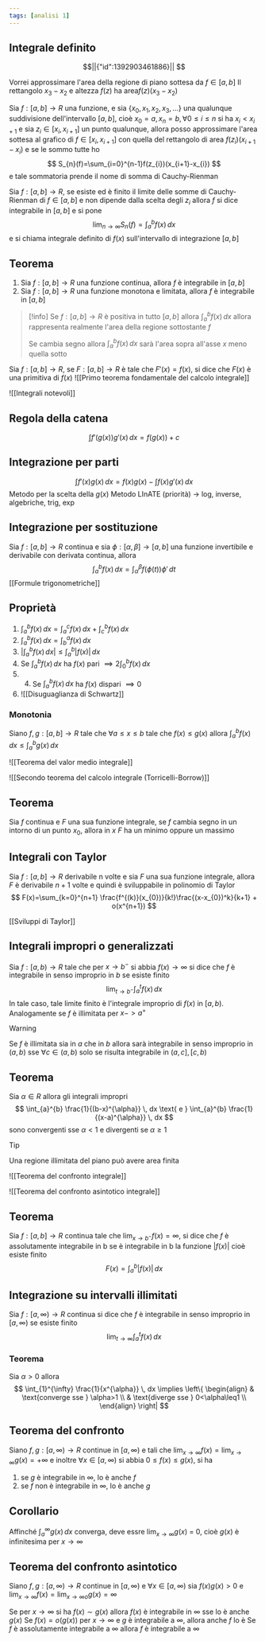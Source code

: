 ```yaml
---
tags: [analisi 1]
---
```

## Integrale definito

```math
||{"id":1392903461886}||


```

Vorrei approssimare l'area della regione di piano sottesa da $f\in[a,b]$
Il rettangolo $x_{3}-x_{2}$ e altezza $f(z)$ ha area$f(z)(x_{3}-x_{2})$

Sia $f:[a,b]\to R$ una funzione, e sia $\{x_{0},x_{1},x_{2},x_{3},\dots\}$ una qualunque suddivisione dell'intervallo $[a,b]$, cioè $x_{0}=a,x_{n}=b,\forall {0\leq i\leq n} \text{ si ha } {x_{i}<x_{i+1}}$ e sia $z_{i}\in[x_{i},x_{i+1}]$ un punto qualunque, allora posso approssimare l'area sottesa al grafico di $f\in[x_{i},x_{i+1}]$ con quella del rettangolo di area $f(z_{i})(x_{i+1}-x_{i})$ e se le sommo tutte ho
$$
S_{n}(f)=\sum_{i=0}^{n-1}f(z_{i})(x_{i+1}-x_{i})
$$
e tale sommatoria prende il nome di somma di Cauchy-Rienman

Sia $f:[a,b]\to R$, se esiste ed è finito il limite delle somme di Cauchy-Rienman di $f\in[a,b]$ e non dipende dalla scelta degli $z_{i}$ allora $f$ si dice integrabile in $[a,b]$ e si pone
$$
\lim_{ n \to \infty } {S_{n}(f)} = \int_{a}^b f(x) \, dx 
$$
e si chiama integrale definito di $f(x)$ sull'intervallo di integrazione $[a,b]$

## Teorema

1. Sia $f:[a,b]\to R$ una funzione continua, allora $f$ è integrabile in $[a,b]$
2. Sia $f:[a,b]\to R$ una funzione monotona e limitata, allora $f$ è integrabile in $[a,b]$

>[!info]
>Se $f:[a,b]\to R$ è positiva in tutto $[a,b]$ allora $\int_{a}^{b}  f(x)\, dx$ allora rappresenta realmente l'area della regione sottostante $f$
>
>Se cambia segno allora $\int_{a}^{b}  f(x)\, dx$ sarà l'area sopra all'asse $x$ meno quella sotto

Sia $f:[a,b]\to R$, se $F:[a,b]\to R$ è tale che $F'(x)=f(x)$, si dice che $F(x)$ è una primitiva di $f(x_{})$
![[Primo teorema fondamentale del calcolo integrale]]

![[Integrali notevoli]]

## Regola della catena
$$
\int f'(g(x))g'(x) \, dx = f(g(x)) +c 
$$

## Integrazione per parti
$$
\int f'(x)g(x) \, dx = f(x)g(x) - \int f(x)g'(x) \, dx 
$$
Metodo per la scelta della $g(x)$
Metodo LInATE (priorità) -> log, inverse, algebriche, trig, exp

## Integrazione per sostituzione

Sia $f:[a,b]\to R$ continua e sia $\phi:[\alpha,\beta]\to[a,b]$ una funzione invertibile e derivabile con derivata continua, allora 
$$
\int_{a}^{b} f(x) \, dx = \int_{\alpha}^{\beta} f(\phi(t))\phi' \, dt 
$$
[[Formule trigonometriche]]

## Proprietà

1. $\int_{a}^{b} f(x_{}) \, dx=\int_{a}^{c} f(x_{}) \, dx+\int_{c}^{b} f(x_{}) \, dx$
2. $\int_{a}^{b} f(x_{}) \, dx=\int_{b}^{a} f(x_{}) \, dx$
3. $|\int_{a}^{b} f(x) \, dx|\leq \int_{a}^{b} |f(x)| \, dx$
4. Se $\int_{a}^{b} f({x}) \, dx$ ha $f(x)$ pari $\implies 2\int_{0}^{b} f(x) \, dx$
5. 4. Se $\int_{a}^{b} f({x}) \, dx$ ha $f(x)$ dispari $\implies 0$
6. ![[Disuguaglianza di Schwartz]]

### Monotonia

Siano $f,g:[a,b]\to R$ tale che $\forall {a\leq x\leq b} \text{ tale che } f(x_{})\leq g(x)$ allora $\int_{a}^{b} f(x_{}) \, dx \leq \int_{a}^{b} g(x) \, dx$

![[Teorema del valor medio integrale]]

![[Secondo teorema del calcolo integrale (Torricelli-Borrow)]]

## Teorema

Sia $f$ continua e $F$ una sua funzione integrale, se $f$ cambia segno in un intorno di un punto $x_{0}$, allora in $x$ $F$ ha un minimo oppure un massimo

## Integrali con Taylor

Sia $f:[a,b]\to R$ derivabile n volte e sia $F$ una sua funzione integrale, allora $F$ è derivabile $n+1$ volte e quindi è sviluppabile in polinomio di Taylor
$$
F(x)=\sum_{k=0}^{n+1} \frac{f^{(k)}(x_{0})}{k!}\frac{(x-x_{0})^k}{k+1} + o(x^{n+1})
$$



[[Sviluppi di Taylor]]

## Integrali impropri o generalizzati

Sia $f:[a,b)\to R$ tale che per $x\to b^{-}$ si abbia $f(x)\to \infty$ si dice che $f$ è integrabile in senso improprio in $b$ se esiste finito
$$
\lim_{ t \to b^{-} } {\int_{a}^{t}  f(x)\, dx }
$$
In tale caso, tale limite finito è l'integrale improprio di $f(x)$ in $[a,b)$. Analogamente se $f$ è illimitata per $x->a^{+}$

>[!warning]
>Se $f$ è illimitata sia in $a$ che in $b$ allora sarà integrabile in senso improprio in $(a,b)$ sse $\forall {c} \in (a,b) {}$ solo se risulta integrabile in $(a,c],[c,b)$


## Teorema

Sia $\alpha\in R$ allora gli integrali impropri
$$
\int_{a}^{b} \frac{1}{(b-x)^{\alpha}} \, dx \text{ e } \int_{a}^{b} \frac{1}{(x-a)^{\alpha}} \, dx  
$$
sono convergenti sse $\alpha<1$ e divergenti se $\alpha\geq 1$

>[!tip]
>Una regione illimitata del piano può avere area finita

![[Teorema del confronto integrale]]

![[Teorema del confronto asintotico integrale]]

## Teorema 

Sia $f:[a,b]\to R$ continua tale che $\lim_{ x \to b^{-} } {f(x)}=\infty$, si dice che $f$ è assolutamente integrabile in b se è integrabile in b la funzione $|f(x)|$ cioè esiste finito
$$
F(x)=\int_{a}^{b} |f(x)| \, dx 
$$

## Integrazione su intervalli illimitati

Sia $f:[a,\infty)\to R$ continua si dice che $f$ è integrabile in senso improprio in $[a,\infty)$ se esiste finito
$$
\lim_{ t \to \infty } {\int_{a}^{t}  f(x)\, dx }
$$

### Teorema

Sia $\alpha>0$ allora
$$
\int_{1}^{\infty} \frac{1}{x^{\alpha}} \, dx \implies
\left\{
\begin{align}
 & \text{converge sse } \alpha>1 \\
 & \text{diverge sse } 0<\alpha\leq1 \\
\end{align}
\right|
$$

## Teorema del confronto

Siano $f,g:[a,\infty)\to R$ continue in $[a,\infty)$ e tali che $\lim_{ x \to \infty } {f(x)}=\lim_{ x \to \infty } {g(x)}=+\infty$ e inoltre $\forall {x} \in {[a,\infty)}$ si abbia $0\leq f(x)\leq g(x)$, si ha
1. se $g$ è integrabile in $\infty$, lo è anche $f$
2. se $f$ non è integrabile in $\infty$, lo è anche $g$

## Corollario 

Affinché $\int_{a}^{\infty} g(x) \, dx$ converga, deve essre $\lim_{ x \to \infty } {g(x)}$ = 0, cioè $g(x)$ è infinitesima per $x\to \infty$

## Teorema del confronto asintotico

Siano $f,g:[a,\infty)\to R$ continue in $[a,\infty)$ e $\forall {x} \in {[a,\infty)}$ sia $f(x)g(x)> 0$ e $\lim_{ x \to \infty } {f(x)}=\lim_{ x \to \infty o } {g(x)}=\infty$

Se per $x\to \infty$ si ha $f(x)\sim g(x)$ allora $f(x)$ è integrabile in $\infty$ sse lo è anche $g(x)$
Se $f(x)=o(g(x))$ per $x\to \infty$ e $g$ è integrabile a $\infty$, allora anche $f$ lo è
Se $f$ è assolutamente integrabile a $\infty$ allora $f$ è integrabile a $\infty$